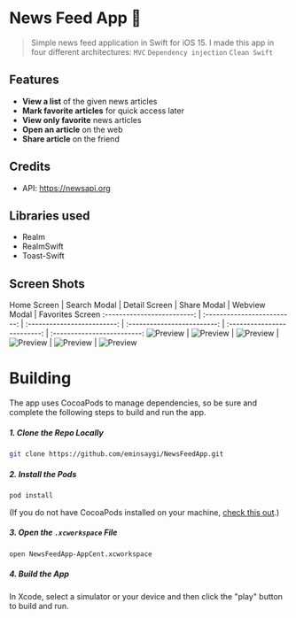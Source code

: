 # News Feed App 📙

> Simple news feed application in Swift for iOS 15.
I made this app in four different architectures: `MVC`  `Dependency injection` `Clean Swift`

## Features
- **View a list** of the given news articles
- **Mark favorite articles** for quick access later
- **View only favorite** news articles
- **Open an article** on the web
- **Share article** on the friend


## Credits
* API: https://newsapi.org

## Libraries used

- Realm
- RealmSwift
- Toast-Swift

## Screen Shots

Home Screen | Search Modal | Detail Screen  | Share Modal | Webview Modal | Favorites Screen 
:-------------------------: | :-------------------------: |
 :-------------------------: | :-------------------------: |
  :-------------------------: | :-------------------------: 
![Preview](/Images/Home.png) | ![Preview](/Images/Search.png) |
 ![Preview](/Images/Detail.png) | ![Preview](/Images/Share.png) |
  ![Preview](/Images/Webview.png) | ![Preview](/Images/Favorites.png)


# Building
The app uses CocoaPods to manage dependencies, so be sure and complete the following steps to build and run the app.

##### 1. Clone the Repo Locally
```Bash
git clone https://github.com/eminsaygi/NewsFeedApp.git
```
##### 2. Install the Pods
```Bash
pod install
```
(If you do not have CocoaPods installed on your machine, [check this out](https://cocoapods.org/#install).)

##### 3. Open the `.xcworkspace` File
```Bash
open NewsFeedApp-AppCent.xcworkspace
```
##### 4. Build the App
In Xcode, select a simulator or your device and then click the "play" button to build and run.